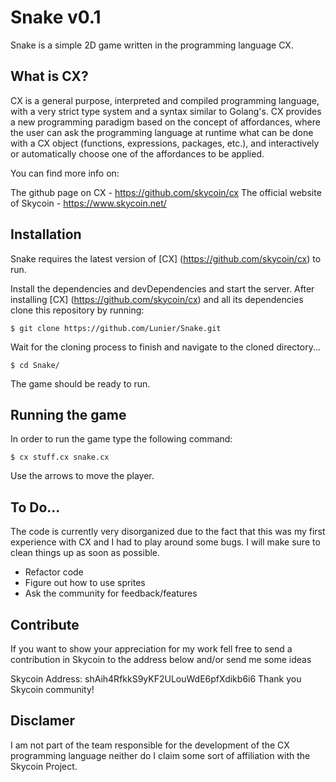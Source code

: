 # Snake v0.1

Snake is a simple 2D game written in the programming language CX.

## What is CX?
CX is a general purpose, interpreted and compiled programming language, with a very strict type system and a syntax similar to Golang's. CX provides a new programming paradigm based on the concept of affordances, where the user can ask the programming language at runtime what can be done with a CX object (functions, expressions, packages, etc.), and interactively or automatically choose one of the affordances to be applied.

You can find more info on:

The github page on CX - https://github.com/skycoin/cx
The official website of Skycoin - https://www.skycoin.net/

## Installation
Snake requires the latest version of [CX] (https://github.com/skycoin/cx) to run.

Install the dependencies and devDependencies and start the server. After installing [CX] (https://github.com/skycoin/cx) and all its dependencies clone this repository by running:
```
$ git clone https://github.com/Lunier/Snake.git
```
Wait for the cloning process to finish and navigate to the cloned directory...
```
$ cd Snake/
```
The game should be ready to run.

## Running the game
In order to run the game type the following command:
```
$ cx stuff.cx snake.cx
```
Use the arrows to move the player.

## To Do...
The code is currently very disorganized due to the fact that this was my first experience with CX and I had to play around some bugs. I will make sure to clean things up as soon as possible.

* Refactor code
* Figure out how to use sprites
* Ask the community for feedback/features

## Contribute
If you want to show your appreciation for my work fell free to send a contribution in Skycoin to the address below and/or send me some ideas 

Skycoin Address: shAih4RfkkS9yKF2ULouWdE6pfXdikb6i6
Thank you Skycoin community!

## Disclamer
I am not part of the team responsible for the development of the CX programming language neither do I claim some sort of affiliation with the Skycoin Project.
